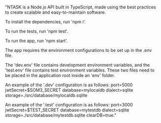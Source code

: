 "NTASK is a Node.js API built in TypeScript, made using the best practices to create scalable and easy-to-maintain software.

To install the dependencies, run 'npm i'.

To run the tests, run 'npm test'.

To run the app, run 'npm start'.

The app requires the environment configurations to be set up in the .env file.

The 'dev.env' file contains development environment variables, and the 'test.env' file contains test environment variables. These two files need to be placed in the application root inside an 'env' folder.

An example of the '.dev' configuration is as follows:
port=5000
jwtSecret=$SOM3_SECRET
database=mylocaldb
dialect=sqlite
storage=./src/database/mylocaldb.sqlite

An example of the '.test' configuration is as follows:
port=3000
jwtSecret=$TEST_SECRET
database=mytestdb
dialect=sqlite
storage=./src/database/mytestdb.sqlite
clearDB=true."
